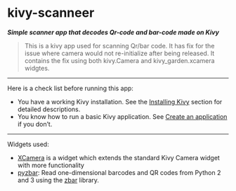 # kivy-scanneer

**_Simple scanner app that decodes Qr-code and bar-code made on Kivy_**

> This is a kivy app used for scanning Qr/bar code.
> It has fix for the issue where camera would not re-initialize after being released.
> It contains the fix using both kivy.Camera and kivy_garden.xcamera widgtes.

---

Here is a check list before running this app:

- You have a working Kivy installation. See the [Installing Kivy](https://kivy.org/doc/stable/gettingstarted/installation.html) section for detailed descriptions.
- You know how to run a basic Kivy application. See [Create an application](https://kivy.org/doc/stable/guide/basic.html#quickstart) if you don’t.

---

Widgets used:

- [XCamera](https://github.com/kivy-garden/xcamera. "XCamera: Android-optimized camera widget") is a widget which extends the standard Kivy Camera widget with more functionality
- [pyzbar](https://pypi.org/project/pyzbar/): Read one-dimensional barcodes and QR codes from Python 2 and 3 using the [zbar](https://zbar.sourceforge.net/) library.
